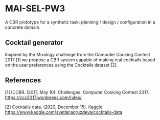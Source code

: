 # MAI-SEL-PW3
A CBR prototype for a synthetic task: planning / design / configuration in a concrete domain.

## Cocktail generator
Inspired by the Mixology challenge from the Computer Cooking Contest 2017 [1] we propose a CBR system
capable of making real cocktails based on the user preferences using the Cocktails dataset [2].


## References
[1] ICCBR. (2017, May 10). Challenges. Computer Cooking Contest 2017. https://ccc2017.wordpress.com/rules/

[2] Cocktails data. (2020, December 15). Kaggle. https://www.kaggle.com/svetlanagruzdeva/cocktails-data

